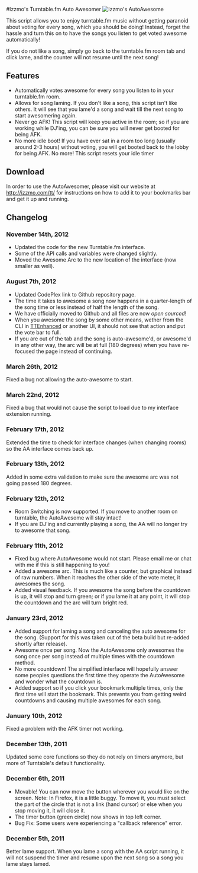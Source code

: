 #Izzmo's Turntable.fm Auto Awesomer
![Izzmo's AutoAwesome](http://www.pinnacleofdestruction.net/tt/images/aa-small.png)

This script allows you to enjoy turntable.fm music without getting paranoid about voting for every song, which you should be doing! Instead, forget the hassle and turn this on to have the songs you listen to get voted awesome automatically!

If you do not like a song, simply go back to the turntable.fm room tab and click lame, and the counter will not resume until the next song!

## Features

* Automatically votes awesome for every song you listen to in your turntable.fm room.
* Allows for song laming. If you don't like a song, this script isn't like others. It will see that you lame'd a song and wait till the next song to start awesomering again.
* Never go AFK! This script will keep you active in the room; so if you are working while DJ'ing, you can be sure you will never get booted for being AFK.
* No more idle boot! If you have ever sat in a room too long (usually around 2-3 hours) without voting, you will get booted back to the lobby for being AFK. No more! This script resets your idle timer

## Download

In order to use the AutoAwesomer, please visit our website at http://izzmo.com/tt/ for instructions on how to add it to your bookmarks bar and get it up and running.

## Changelog

### November 14th, 2012
* Updated the code for the new Turntable.fm interface.
* Some of the API calls and variables were changed slightly.
* Moved the Awesome Arc to the new location of the interface (now smaller as well).

### August 7th, 2012
* Updated CodePlex link to Github repository page.
* The time it takes to awesome a song now happens in a quarter-length of the song time or less instead of half the length of the song.
* We have officially moved to Github and all files are now _open sourced_!
* When you awesome the song by some other means, wether from the CLI in [TTEnhanced](http://github.com/izzmo/TTEnhanced) or another UI, it should not see that action and put the vote bar to full.
* If you are out of the tab and the song is auto-awesome'd, or awesome'd in any other way, the arc will be at full (180 degrees) when you have re-focused the page instead of continuing.

### March 26th, 2012
Fixed a bug not allowing the auto-awesome to start.

### March 22nd, 2012
Fixed a bug that would not cause the script to load due to my interface extension running.

### February 17th, 2012
Extended the time to check for interface changes (when changing rooms) so the AA interface comes back up.

### February 13th, 2012
Added in some extra validation to make sure the awesome arc was not going passed 180 degrees.

### February 12th, 2012
* Room Switching is now supported. If you move to another room on turntable, the AutoAwesome will stay intact!
* If you are DJ'ing and currently playing a song, the AA will no longer try to awesome that song.

### February 11th, 2012
* Fixed bug where AutoAwesome would not start. Please email me or chat with me if this is still happening to you!
* Added a awesome arc. This is much like a counter, but graphical instead of raw numbers. When it reaches the other side of the vote meter, it awesomes the song.
* Added visual feedback. If you awesome the song before the countdown is up, it will stop and turn green; or if you lame it at any point, it will stop the countdown and the arc will turn bright red.

### January 23rd, 2012
* Added support for laming a song and canceling the auto awesome for the song. (Support for this was taken out of the beta build but re-added shortly after release).
* Awesome once per song. Now the AutoAwesome only awesomes the song once per song instead of multiple times with the countdown method.
* No more countdown! The simplified interface will hopefully answer some peoples questions the first time they operate the AutoAwesome and wonder what the countdown is.
* Added support so if you click your bookmark multiple times, only the first time will start the bookmark. This prevents you from getting weird countdowns and causing multiple awesomes for each song.

### January 10th, 2012
Fixed a problem with the AFK timer not working.

### December 13th, 2011
Updated some core functions so they do not rely on timers anymore, but more of Turntable's default functionality.

### December 6th, 2011
* Movable! You can now move the button wherever you would like on the screen. Note: In Firefox, it is a little buggy. To move it, you must select the part of the circle that is not a link (hand cursor) or else when you stop moving it, it will close it.
* The timer button (green circle) now shows in top left corner.
* Bug Fix: Some users were experiencing a "callback reference" error.

### December 5th, 2011
Better lame support. When you lame a song with the AA script running, it will not suspend the timer and resume upon the next song so a song you lame stays lamed.